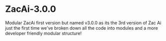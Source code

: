 # ZacAi-3.0.0
Modular ZacAi first version but named v3.0.0 as its the 3rd version of Zac Ai just the first time we've broken down all the code into modules and a more developer friendly modular structure!
